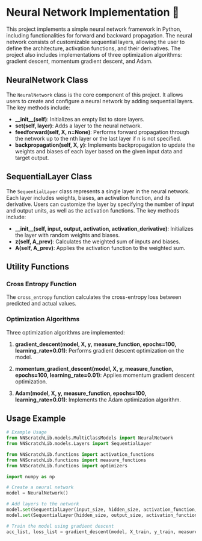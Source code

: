 # Neural Network Implementation :brain:

This project implements a simple neural network framework in Python, including functionalities for forward and backward propagation. The neural network consists of customizable sequential layers, allowing the user to define the architecture, activation functions, and their derivatives. The project also includes implementations of three optimization algorithms: gradient descent, momentum gradient descent, and Adam.

## NeuralNetwork Class

The `NeuralNetwork` class is the core component of this project. It allows users to create and configure a neural network by adding sequential layers. The key methods include:

- **\_\_init\_\_(self)**: Initializes an empty list to store layers.
- **set(self, layer)**: Adds a layer to the neural network.
- **feedforward(self, X, n=None)**: Performs forward propagation through the network up to the nth layer or the last layer if n is not specified.
- **backpropagation(self, X, y)**: Implements backpropagation to update the weights and biases of each layer based on the given input data and target output.

## SequentialLayer Class

The `SequentialLayer` class represents a single layer in the neural network. Each layer includes weights, biases, an activation function, and its derivative. Users can customize the layer by specifying the number of input and output units, as well as the activation functions. The key methods include:

- **\_\_init\_\_(self, input, output, activation, activation\_derivative)**: Initializes the layer with random weights and biases.
- **z(self, A\_prev)**: Calculates the weighted sum of inputs and biases.
- **A(self, A\_prev)**: Applies the activation function to the weighted sum.

## Utility Functions

### Cross Entropy Function

The `cross_entropy` function calculates the cross-entropy loss between predicted and actual values.

### Optimization Algorithms

Three optimization algorithms are implemented:

1. **gradient\_descent(model, X, y, measure\_function, epochs=100, learning\_rate=0.01)**: Performs gradient descent optimization on the model.

2. **momentum\_gradient\_descent(model, X, y, measure\_function, epochs=100, learning\_rate=0.01)**: Applies momentum gradient descent optimization.

3. **Adam(model, X, y, measure\_function, epochs=100, learning\_rate=0.01)**: Implements the Adam optimization algorithm.

## Usage Example

```python
# Example Usage
from NNScratchLib.models.MultiClassModels import NeuralNetwork
from NNScratchLib.models.Layers import SequentialLayer

from NNScratchLib.functions import activation_functions
from NNScratchLib.functions import measure_functions
from NNScratchLib.functions import optimizers

import numpy as np

# Create a neural network
model = NeuralNetwork()

# Add layers to the network
model.set(SequentialLayer(input_size, hidden_size, activation_function, activation_derivative))
model.set(SequentialLayer(hidden_size, output_size, activation_functions.softmax, None))

# Train the model using gradient descent
acc_list, loss_list = gradient_descent(model, X_train, y_train, measure_function, epochs=100, learning_rate=0.01)
